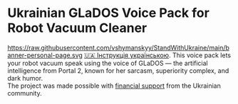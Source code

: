 # Ukrainian GLaDOS Voice Pack for Robot Vacuum Cleaner
https://raw.githubusercontent.com/vshymanskyy/StandWithUkraine/main/banner-personal-page.svg
[🇺🇦 Інструкція українською](https://github.com/sverdlyuk/glados_ukr/blob/main/README_ukr.md). This voice pack lets your robot vacuum speak using the voice of GLaDOS — the artificial intelligence from Portal 2, known for her sarcasm, superiority complex, and dark humor.  
The project was made possible with [financial support](https://dou.ua/forums/topic/50353/) from the Ukrainian community.

